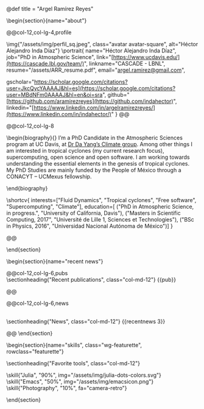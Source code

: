 @def title = "Argel Ramírez Reyes"

<!-- -----------------
     BIOGRAPHY SECTION
     ----------------- -->

\begin{section}{name="about"}

<!-- RIGHT COLUMN -->
@@col-12,col-lg-4,profile

\img{"/assets/img/perfil_sq.jpeg", class="avatar avatar-square", alt="Héctor Alejandro Inda Díaz"}
\portrait{
  name="Héctor Alejandro Inda Díaz",
  job="PhD in Atmospheric Science",
  link="[https://www.ucdavis.edu/](https://cascade.lbl.gov/team/)",
  linkname="CASCADE - LBNL",
  resume="/assets/ARR_resume.pdf",
  email="argel.ramirez@gmail.com",
<!--   twitter="https://twitter.com/aramirezreyes", -->
  gscholar="https://scholar.google.com/citations?user=JkcQycYAAAAJ&hl=es](https://scholar.google.com/citations?user=MBdNFm0AAAAJ&hl=en&oi=sra",
  github="[https://github.com/aramirezreyes](https://github.com/indahector)",
  linkedin="[https://www.linkedin.com/in/argelramirezreyes/](https://www.linkedin.com/in/indahector/)"
}
@@ <!-- end of column -->


<!-- LEFT COLUMN -->
@@col-12,col-lg-8

\begin{biography}{}
 I’m a PhD Candidate in the Atmospheric Sciences program at UC Davis, at [Dr Da Yang’s Climate group](https://www.yang-climate-group.org/). Among other things I am interested in tropical cyclones (my current research focus), supercomputing, open science and open software. I am working towards understanding the essential elements in the genesis of tropical cyclones. My PhD Studies are mainly funded by the People of México through a CONACYT – UCMexus fellowship.
 
\end{biography}

\shortcv{
  interests=["Fluid Dynamics", "Tropical cyclones", "Free software", "Supercomputing", "Climate"],
  education=[
    ("PhD in Atmospheric Science, in progress.", "University of California, Davis"),
    ("Masters in Scientific Computing, 2017", "Université de Lille 1, Sciences et Technologies"),
    ("BSc in Physics, 2016", "Universidad Nacional Autónoma de México")]
}

@@ <!-- end of column -->



\end{section}

\begin{section}{name="recent news"}

<!-- --------------
     SHORT PUB LIST SECTION
     -------------- -->


@@col-12,col-lg-6,pubs
 \
\sectionheading{"Recent publications", class="col-md-12"}
{{pub}}

@@


<!-- --------------
     NEWS SECTION
     -------------- -->


@@col-12,col-lg-6,news

 \
\sectionheading{"News", class="col-md-12"}
{{recentnews 3}}

@@
\end{section}



<!-- --------------
     SKILLS SECTION
     -------------- -->

\begin{section}{name="skills", class="wg-featurette", rowclass="featurette"}

\sectionheading{"Favorite tools", class="col-md-12"}

\skill{"Julia", "90%", img="/assets/img/julia-dots-colors.svg"}
\skill{"Emacs", "50%", img="/assets/img/emacsicon.png"}
\skill{"Photography", "10%", fa="camera-retro"}

\end{section}


